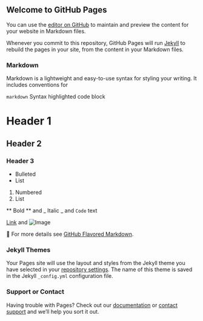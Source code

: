 ## Welcome to GitHub Pages

You can use the [editor on GitHub](https://github.com/Manuel83/sample/edit/master/index.md) to maintain and preview the content for your website in Markdown files.

Whenever you commit to this repository, GitHub Pages will run [Jekyll](https://jekyllrb.com/) to rebuild the pages in your site, from the content in your Markdown files.

### Markdown

Markdown is a lightweight and easy-to-use syntax for styling your writing. It includes conventions for

```markdown```
Syntax highlighted code block

# Header 1
## Header 2
### Header 3

- Bulleted
- List

1. Numbered
2. List

** Bold ** and _ Italic _ and ` Code ` text

[Link]("https://iosprogee.github.io") and ![Image]("bot.png")


🛴 For more details see [GitHub Flavored Markdown](https://guides.github.com/features/mastering-markdown/).

### Jekyll Themes

Your Pages site will use the layout and styles from the Jekyll theme you have selected in your [repository settings](https://github.com/Manuel83/sample/settings). The name of this theme is saved in the Jekyll `_config.yml` configuration file.

### Support or Contact

Having trouble with Pages? Check out our [documentation](https://help.github.com/categories/github-pages-basics/) or [contact support](https://github.com/contact) and we’ll help you sort it out.
